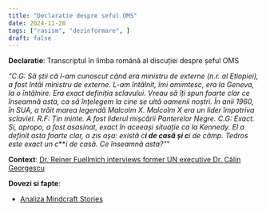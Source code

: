 ```yaml
---
title: "Declaratie despre seful OMS"
date: 2024-11-28
tags: ["rasism", "dezinformare", ]
draft: false
---
```


**Declaratie**: Transcriptul în limba română al discuției despre șeful OMS 

*"C.G: Să știi că l-am cunoscut când era ministru de externe (n.r. al Etiopiei), a fost întâi ministru de externe. L-am întâlnit, îmi amimtesc, era la Geneva, la o întâlnire. Era exact definiția sclavului. Vreau să îți spun foarte clar ce înseamnă asta, ca să înțelegem la cine se uită oamenii noștri.
În anii 1960, în SUA, a trăit marea legendă Malcolm X. Malcolm X era un lider împotriva sclaviei.
R.F: Țin minte. A fost liderul mișcării Panterelor Negre.
C.G: Exact. Și, apropo, a fost asasinat, exact în aceeași situație ca la Kennedy. El a definit asta foarte clar, a zis așa: există c****i de casă și c****i de câmp. Tedros este exact un c****i de casă. Ce înseamnă asta?"*"

**Context**: [Dr. Reiner Fuellmich interviews former UN executive Dr. Călin Georgescu](https://www.youtube.com/watch?v=ctwNUYShvL0&t=1428s)

**Dovezi si fapte**: 
- [Analiza Mindcraft Stories](https://mindcraftstories.ro/societate/derapaj-rasist-al-lui-calin-georgescu-la-adresa-sefului-oms-intr-un-interviu-din-2023-e-un-ci-de-casa/)
